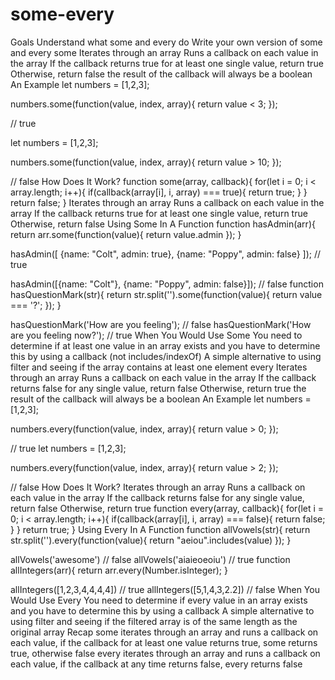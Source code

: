 # some-every
Goals
Understand what some and every do
Write your own version of some and every
some
Iterates through an array
Runs a callback on each value in the array
If the callback returns true for at least one single value, return true
Otherwise, return false
the result of the callback will always be a boolean
An Example
let numbers = [1,2,3];

numbers.some(function(value, index, array){
  return value < 3;
});

// true

let numbers = [1,2,3];

numbers.some(function(value, index, array){
  return value > 10;
});

// false
How Does It Work?
function some(array, callback){
  for(let i = 0; i < array.length; i++){
    if(callback(array[i], i, array) === true){
      return true;
    }
  }
  return false;
}
Iterates through an array
Runs a callback on each value in the array
If the callback returns true for at least one single value, return true
Otherwise, return false
Using Some In A Function
function hasAdmin(arr){
  return arr.some(function(value){
    return value.admin
  });
}

hasAdmin([
  {name: "Colt", admin: true},
  {name: "Poppy", admin: false}
]); // true

hasAdmin([{name: "Colt"}, {name: "Poppy", admin: false}]); // false
function hasQuestionMark(str){
  return str.split('').some(function(value){
    return value === '?';
  });
}

hasQuestionMark('How are you feeling'); // false
hasQuestionMark('How are you feeling now?'); // true
When You Would Use Some
You need to determine if at least one value in an array exists and you have to determine this by using a callback (not includes/indexOf)
A simple alternative to using filter and seeing if the array contains at least one element
every
Iterates through an array
Runs a callback on each value in the array
If the callback returns false for any single value, return false
Otherwise, return true
the result of the callback will always be a boolean
An Example
let numbers = [1,2,3];

numbers.every(function(value, index, array){
  return value > 0;
});

// true
let numbers = [1,2,3];

numbers.every(function(value, index, array){
  return value > 2;
});

// false
How Does It Work?
Iterates through an array
Runs a callback on each value in the array
If the callback returns false for any single value, return false
Otherwise, return true
function every(array, callback){
  for(let i = 0; i < array.length; i++){
    if(callback(array[i], i, array) === false){
      return false;
    }
  }
  return true;
}
Using Every In A Function
function allVowels(str){
  return str.split('').every(function(value){
    return "aeiou".includes(value)
  });
}

allVowels('awesome') // false
allVowels('aiaieoeoiu') // true
function allIntegers(arr){
  return arr.every(Number.isInteger);
}

allIntegers([1,2,3,4,4,4,4]) // true
allIntegers([5,1,4,3,2.2]) // false
When You Would Use Every
You need to determine if every value in an array exists and you have to determine this by using a callback
A simple alternative to using filter and seeing if the filtered array is of the same length as the original array
Recap
some iterates through an array and runs a callback on each value,
if the callback for at least one value returns true, some returns true, otherwise false
every iterates through an array and runs a callback on each value,
if the callback at any time returns false, every returns false
